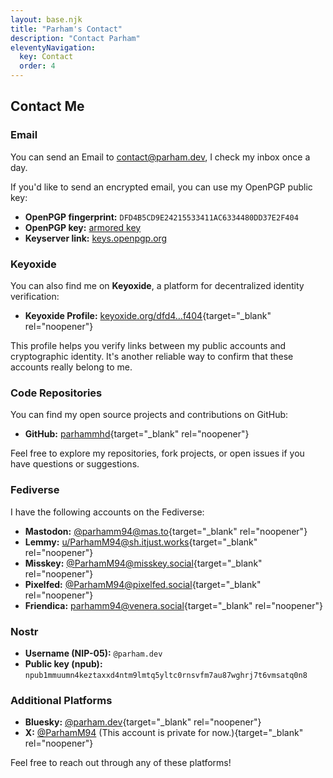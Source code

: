 ```yaml
---
layout: base.njk
title: "Parham's Contact"
description: "Contact Parham"
eleventyNavigation:
  key: Contact
  order: 4
---
```


## Contact Me

### Email

You can send an Email to [contact@parham.dev](mailto:contact@parham.dev), I check my inbox once a day.

If you'd like to send an encrypted email, you can use my OpenPGP public key:

- **OpenPGP fingerprint:** `DFD4B5CD9E24215533411AC6334480DD37E2F404`
- **OpenPGP key:** [armored key](https://parham.dev/public.asc)
- **Keyserver link:** [keys.openpgp.org](https://keys.openpgp.org/vks/v1/by-fingerprint/DFD4B5CD9E24215533411AC6334480DD37E2F404)

### Keyoxide

You can also find me on **Keyoxide**, a platform for decentralized identity verification:

- **Keyoxide Profile:** [keyoxide.org/dfd4…f404](https://keyoxide.org/dfd4b5cd9e24215533411ac6334480dd37e2f404){target="_blank" rel="noopener"}

This profile helps you verify links between my public accounts and cryptographic identity. It's another reliable way to confirm that these accounts really belong to me.

### Code Repositories

You can find my open source projects and contributions on GitHub:

- **GitHub:** [parhammhd](https://github.com/parhammhd){target="_blank" rel="noopener"}

Feel free to explore my repositories, fork projects, or open issues if you have questions or suggestions.

### Fediverse

I have the following accounts on the Fediverse:

- **Mastodon:** [@parhamm94@mas.to](https://mas.to/@parhamm94){target="_blank" rel="noopener"}
- **Lemmy:** [u/ParhamM94@sh.itjust.works](https://sh.itjust.works/u/ParhamM94){target="_blank" rel="noopener"}
- **Misskey:** [@ParhamM94@misskey.social](https://misskey.social/@ParhamM94){target="_blank" rel="noopener"}
- **Pixelfed:** [@ParhamM94@pixelfed.social](https://pixelfed.social/ParhamM94){target="_blank" rel="noopener"}
- **Friendica:** [parhamm94@venera.social](https://venera.social/profile/parhamm94){target="_blank" rel="noopener"}

### Nostr

- **Username (NIP-05):** `@parham.dev`
- **Public key (npub):** `npub1mmuumn4keztaxxd4ntm9lmtq5yltc0rnsvfm7au87wghrj7t6vmsatq0n8`

### Additional Platforms

- **Bluesky:** [@parham.dev](https://bsky.app/profile/parham.dev){target="_blank" rel="noopener"}
- **X:** [@ParhamM94](https://x.com/ParhamM94) (This account is private for now.){target="_blank" rel="noopener"}

Feel free to reach out through any of these platforms!